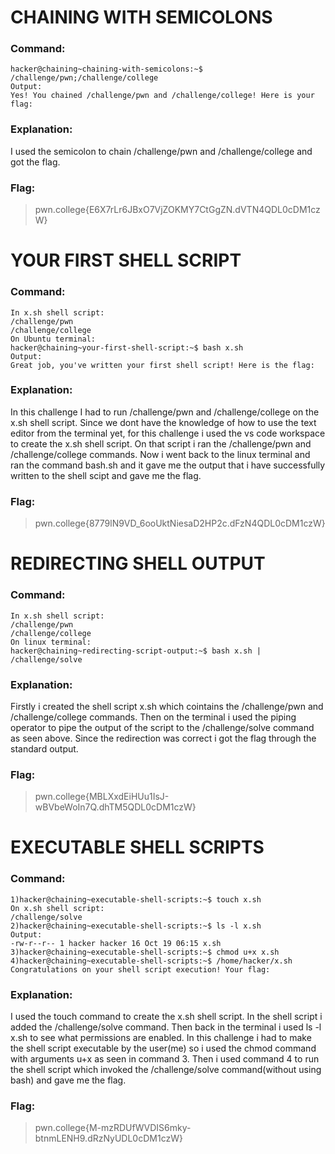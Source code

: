 # CHAINING WITH SEMICOLONS
### Command:
```
hacker@chaining~chaining-with-semicolons:~$ /challenge/pwn;/challenge/college
Output:
Yes! You chained /challenge/pwn and /challenge/college! Here is your flag:
```
### Explanation:
I used the semicolon to chain /challenge/pwn and /challenge/college and got the flag.
### Flag:
>pwn.college{E6X7rLr6JBxO7VjZOKMY7CtGgZN.dVTN4QDL0cDM1czW}
# YOUR FIRST SHELL SCRIPT
### Command:
```
In x.sh shell script:
/challenge/pwn
/challenge/college
On Ubuntu terminal:
hacker@chaining~your-first-shell-script:~$ bash x.sh
Output:
Great job, you've written your first shell script! Here is the flag:
```
### Explanation:
In this challenge I had to run /challenge/pwn and /challenge/college on the x.sh shell script. 
Since we dont have the knowledge of how to use the text editor from the terminal yet, for this challenge i used the vs code workspace to create the x.sh shell script.
On that script i ran the /challenge/pwn and /challenge/college commands.
Now i went back to the linux terminal and ran the command bash.sh and it gave me the output that i have successfully written to the shell scipt and gave me the flag.
### Flag:
>pwn.college{8779lN9VD_6ooUktNiesaD2HP2c.dFzN4QDL0cDM1czW}
# REDIRECTING SHELL OUTPUT
### Command:
```
In x.sh shell script:
/challenge/pwn
/challenge/college
On linux terminal:
hacker@chaining~redirecting-script-output:~$ bash x.sh | /challenge/solve
```
### Explanation:
Firstly i created the shell script x.sh which cointains the /challenge/pwn and /challenge/college commands.
Then on the terminal i used the piping operator to pipe the output of the script to the /challenge/solve command as seen above.
Since the redirection was correct i got the flag through the standard output.
### Flag:
>pwn.college{MBLXxdEiHUu1IsJ-wBVbeWoIn7Q.dhTM5QDL0cDM1czW}
# EXECUTABLE SHELL SCRIPTS
### Command:
```
1)hacker@chaining~executable-shell-scripts:~$ touch x.sh
On x.sh shell script:
/challenge/solve
2)hacker@chaining~executable-shell-scripts:~$ ls -l x.sh
Output:
-rw-r--r-- 1 hacker hacker 16 Oct 19 06:15 x.sh
3)hacker@chaining~executable-shell-scripts:~$ chmod u+x x.sh
4)hacker@chaining~executable-shell-scripts:~$ /home/hacker/x.sh
Congratulations on your shell script execution! Your flag:
```
### Explanation:
I used the touch command to create the x.sh shell script.
In the shell script i added the /challenge/solve command.
Then back in the terminal i used ls -l x.sh to see what permissions are enabled.
In this challenge i had to make the shell script executable by the user(me) so i used the chmod command with arguments u+x as seen in command 3.
Then i used command 4 to run the shell script which invoked the /challenge/solve command(without using bash) and gave me the flag.
### Flag:
>pwn.college{M-mzRDUfWVDIS6mky-btnmLENH9.dRzNyUDL0cDM1czW}
